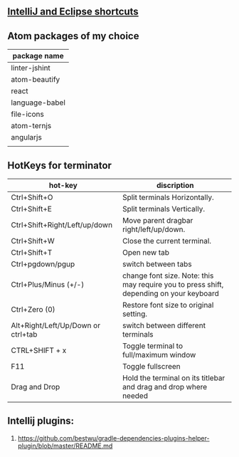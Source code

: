 [IntelliJ and Eclipse shortcuts](https://www.catalysts.cc/en/wissenswertes/intellij-idea-and-eclipse-shortcuts/)
---


Atom packages of my choice
---
|package name|
|-----|
|linter-jshint|
|atom-beautify|
|react|
|language-babel|
|file-icons|
|atom-ternjs|
|angularjs|
||

HotKeys for terminator
---

|hot-key|discription|
|---|---|
|Ctrl+Shift+O|Split terminals Horizontally.|
| Ctrl+Shift+E |Split terminals Vertically.|
| Ctrl+Shift+Right/Left/up/down| Move parent dragbar right/left/up/down.|
| Ctrl+Shift+W|Close the current terminal.|
| Ctrl+Shift+T | Open new tab|
| Ctrl+pgdown/pgup | switch between tabs|
| Ctrl+Plus/Minus (+/-)| change font  size. Note: this may require you to press shift, depending on your keyboard|
|Ctrl+Zero (0) |Restore font size to original setting.|
|Alt+Right/Left/Up/Down or ctrl+tab | switch between different terminals|
|CTRL+SHIFT + x|Toggle terminal to full/maximum window|
|F11|Toggle fullscreen|
|Drag and Drop| Hold the terminal on its titlebar and drag and drop where needed|


Intellij plugins:
---
1. https://github.com/bestwu/gradle-dependencies-plugins-helper-plugin/blob/master/README.md
